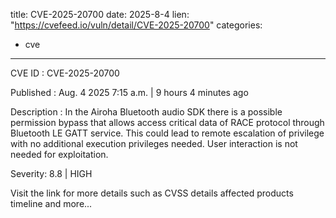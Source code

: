  
title: CVE-2025-20700
date: 2025-8-4
lien: "https://cvefeed.io/vuln/detail/CVE-2025-20700"
categories:
  - cve
---

CVE ID : CVE-2025-20700

Published :  Aug. 4
2025
7:15 a.m. | 9 hours
4 minutes ago

Description : In the Airoha Bluetooth audio SDK
there is a possible permission bypass that allows access critical data of RACE protocol through Bluetooth LE GATT service. This could lead to remote escalation of privilege with no additional execution privileges needed. User interaction is not needed for exploitation.

Severity: 8.8 | HIGH

Visit the link for more details
such as CVSS details
affected products
timeline
and more...
